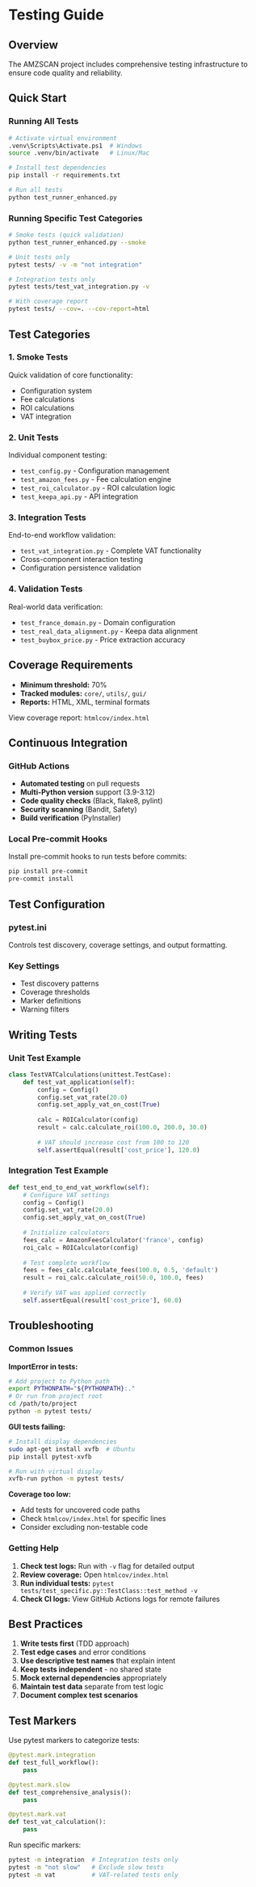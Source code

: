# Testing Guide

## Overview

The AMZSCAN project includes comprehensive testing infrastructure to ensure code quality and reliability.

## Quick Start

### Running All Tests
```bash
# Activate virtual environment
.venv\Scripts\Activate.ps1  # Windows
source .venv/bin/activate   # Linux/Mac

# Install test dependencies
pip install -r requirements.txt

# Run all tests
python test_runner_enhanced.py
```

### Running Specific Test Categories
```bash
# Smoke tests (quick validation)
python test_runner_enhanced.py --smoke

# Unit tests only
pytest tests/ -v -m "not integration"

# Integration tests only
pytest tests/test_vat_integration.py -v

# With coverage report
pytest tests/ --cov=. --cov-report=html
```

## Test Categories

### 1. Smoke Tests
Quick validation of core functionality:
- Configuration system
- Fee calculations
- ROI calculations
- VAT integration

### 2. Unit Tests
Individual component testing:
- `test_config.py` - Configuration management
- `test_amazon_fees.py` - Fee calculation engine
- `test_roi_calculator.py` - ROI calculation logic
- `test_keepa_api.py` - API integration

### 3. Integration Tests
End-to-end workflow validation:
- `test_vat_integration.py` - Complete VAT functionality
- Cross-component interaction testing
- Configuration persistence validation

### 4. Validation Tests
Real-world data verification:
- `test_france_domain.py` - Domain configuration
- `test_real_data_alignment.py` - Keepa data alignment
- `test_buybox_price.py` - Price extraction accuracy

## Coverage Requirements

- **Minimum threshold:** 70%
- **Tracked modules:** `core/`, `utils/`, `gui/`
- **Reports:** HTML, XML, terminal formats

View coverage report: `htmlcov/index.html`

## Continuous Integration

### GitHub Actions
- **Automated testing** on pull requests
- **Multi-Python version** support (3.9-3.12)
- **Code quality checks** (Black, flake8, pylint)
- **Security scanning** (Bandit, Safety)
- **Build verification** (PyInstaller)

### Local Pre-commit Hooks
Install pre-commit hooks to run tests before commits:
```bash
pip install pre-commit
pre-commit install
```

## Test Configuration

### pytest.ini
Controls test discovery, coverage settings, and output formatting.

### Key Settings
- Test discovery patterns
- Coverage thresholds
- Marker definitions
- Warning filters

## Writing Tests

### Unit Test Example
```python
class TestVATCalculations(unittest.TestCase):
    def test_vat_application(self):
        config = Config()
        config.set_vat_rate(20.0)
        config.set_apply_vat_on_cost(True)
        
        calc = ROICalculator(config)
        result = calc.calculate_roi(100.0, 200.0, 30.0)
        
        # VAT should increase cost from 100 to 120
        self.assertEqual(result['cost_price'], 120.0)
```

### Integration Test Example
```python
def test_end_to_end_vat_workflow(self):
    # Configure VAT settings
    config = Config()
    config.set_vat_rate(20.0)
    config.set_apply_vat_on_cost(True)
    
    # Initialize calculators
    fees_calc = AmazonFeesCalculator('france', config)
    roi_calc = ROICalculator(config)
    
    # Test complete workflow
    fees = fees_calc.calculate_fees(100.0, 0.5, 'default')
    result = roi_calc.calculate_roi(50.0, 100.0, fees)
    
    # Verify VAT was applied correctly
    self.assertEqual(result['cost_price'], 60.0)
```

## Troubleshooting

### Common Issues

**ImportError in tests:**
```bash
# Add project to Python path
export PYTHONPATH="${PYTHONPATH}:."
# Or run from project root
cd /path/to/project
python -m pytest tests/
```

**GUI tests failing:**
```bash
# Install display dependencies
sudo apt-get install xvfb  # Ubuntu
pip install pytest-xvfb

# Run with virtual display
xvfb-run python -m pytest tests/
```

**Coverage too low:**
- Add tests for uncovered code paths
- Check `htmlcov/index.html` for specific lines
- Consider excluding non-testable code

### Getting Help

1. **Check test logs:** Run with `-v` flag for detailed output
2. **Review coverage:** Open `htmlcov/index.html` 
3. **Run individual tests:** `pytest tests/test_specific.py::TestClass::test_method -v`
4. **Check CI logs:** View GitHub Actions logs for remote failures

## Best Practices

1. **Write tests first** (TDD approach)
2. **Test edge cases** and error conditions
3. **Use descriptive test names** that explain intent
4. **Keep tests independent** - no shared state
5. **Mock external dependencies** appropriately
6. **Maintain test data** separate from test logic
7. **Document complex test scenarios**

## Test Markers

Use pytest markers to categorize tests:
```python
@pytest.mark.integration
def test_full_workflow():
    pass

@pytest.mark.slow
def test_comprehensive_analysis():
    pass

@pytest.mark.vat
def test_vat_calculation():
    pass
```

Run specific markers:
```bash
pytest -m integration  # Integration tests only
pytest -m "not slow"   # Exclude slow tests
pytest -m vat          # VAT-related tests only
```
